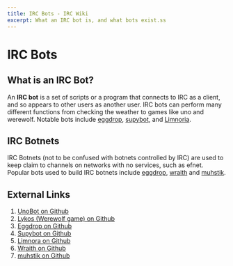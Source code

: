 ```yaml
---
title: IRC Bots - IRC Wiki
excerpt: What an IRC bot is, and what bots exist.ss
---
```

# IRC Bots
## What is an IRC Bot?
An **IRC bot** is a set of scripts or a program that connects to IRC as a client, and so appears to other users as another user. IRC bots can perform many different functions from checking the weather to games like uno and werewolf. Notable bots include [eggdrop](/wiki/bot/eggdrop), [supybot](/wiki/bot/supybot), and [Limnoria](/wiki/bot/limnoria).

## IRC Botnets
IRC Botnets (not to be confused with botnets controlled by IRC) are used to keep claim to channels on networks with no services, such as efnet. Popular bots used to build IRC botnets include [eggdrop](/wiki/bot/eggdrop), [wraith](/wiki/bot/wraith) and [muhstik](/wiki/bot/muhstik).

## External Links
1. [UnoBot on Github](https://github.com/mjsalerno/UnoBot)
2. [Lykos (Werewolf game) on Github](https://github.com/lykoss/lykos)
3. [Eggdrop on Github](https://github.com/eggheads/eggdrop)
4. [Supybot on Github](https://github.com/Supybot/Supybot)
5. [Limnora on Github](https://github.com/ProgVal/Limnoria)
6. [Wraith  on Github](https://github.com/wraith/wraith)
7. [muhstik on Github](https://github.com/phukd/muhstik)